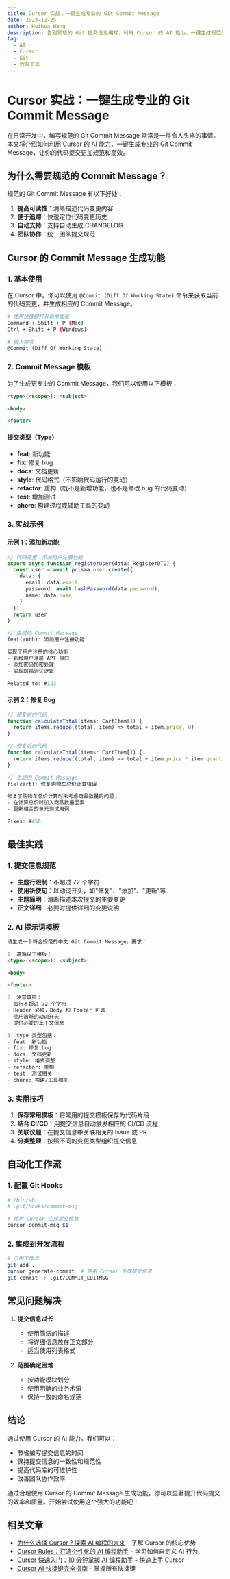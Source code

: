 ```yaml
---
title: Cursor 实战：一键生成专业的 Git Commit Message
date: 2023-12-25
author: Huihua Wang
description: 告别繁琐的 Git 提交信息编写，利用 Cursor 的 AI 能力，一键生成规范的 Commit Message
tag:
  - AI
  - Cursor
  - Git
  - 效率工具
---
```


# Cursor 实战：一键生成专业的 Git Commit Message

在日常开发中，编写规范的 Git Commit Message 常常是一件令人头疼的事情。本文将介绍如何利用 Cursor 的 AI 能力，一键生成专业的 Git Commit Message，让你的代码提交更加规范和高效。

## 为什么需要规范的 Commit Message？

规范的 Git Commit Message 有以下好处：

1. **提高可读性**：清晰描述代码变更内容
2. **便于追踪**：快速定位代码变更历史
3. **自动支持**：支持自动生成 CHANGELOG
4. **团队协作**：统一团队提交规范

## Cursor 的 Commit Message 生成功能

### 1. 基本使用

在 Cursor 中，你可以使用 `@Commit (Diff Of Working State)` 命令来获取当前的代码变更，并生成相应的 Commit Message。

```bash
# 使用快捷键打开命令面板
Command + Shift + P (Mac)
Ctrl + Shift + P (Windows)

# 输入命令
@Commit (Diff Of Working State)
```

### 2. Commit Message 模板

为了生成更专业的 Commit Message，我们可以使用以下模板：

```markdown
<type>(<scope>): <subject>

<body>

<footer>
```

#### 提交类型（Type）

- **feat**: 新功能
- **fix**: 修复 bug
- **docs**: 文档更新
- **style**: 代码格式（不影响代码运行的变动）
- **refactor**: 重构（既不是新增功能，也不是修改 bug 的代码变动）
- **test**: 增加测试
- **chore**: 构建过程或辅助工具的变动

### 3. 实战示例

#### 示例 1：添加新功能

```typescript
// 代码变更：添加用户注册功能
export async function registerUser(data: RegisterDTO) {
  const user = await prisma.user.create({
    data: {
      email: data.email,
      password: await hashPassword(data.password),
      name: data.name
    }
  })
  return user
}

// 生成的 Commit Message
feat(auth): 添加用户注册功能

实现了用户注册的核心功能：
- 新增用户注册 API 接口
- 添加密码加密处理
- 实现邮箱验证逻辑

Related to: #123
```

#### 示例 2：修复 Bug

```typescript
// 修复前的代码
function calculateTotal(items: CartItem[]) {
  return items.reduce((total, item) => total + item.price, 0)
}

// 修复后的代码
function calculateTotal(items: CartItem[]) {
  return items.reduce((total, item) => total + item.price * item.quantity, 0)
}

// 生成的 Commit Message
fix(cart): 修复购物车总价计算错误

修复了购物车总价计算时未考虑商品数量的问题：
- 在计算总价时加入商品数量因素
- 更新相关的单元测试用例

Fixes: #456
```

## 最佳实践

### 1. 提交信息规范

- **主题行限制**：不超过 72 个字符
- **使用祈使句**：以动词开头，如"修复"、"添加"、"更新"等
- **主题简明**：清晰描述本次提交的主要变更
- **正文详细**：必要时提供详细的变更说明

### 2. AI 提示词模板

```markdown
请生成一个符合规范的中文 Git Commit Message，要求：

1. 遵循以下模板：
<type>(<scope>): <subject>

<body>

<footer>

2. 注意事项：
- 每行不超过 72 个字符
- Header 必填，Body 和 Footer 可选
- 使用清晰的动词开头
- 提供必要的上下文信息

3. type 类型包括：
- feat: 新功能
- fix: 修复 bug
- docs: 文档更新
- style: 格式调整
- refactor: 重构
- test: 测试相关
- chore: 构建/工具相关
```

### 3. 实用技巧

1. **保存常用模板**：将常用的提交模板保存为代码片段
2. **结合 CI/CD**：用提交信息自动触发相应的 CI/CD 流程
3. **关联议题**：在提交信息中关联相关的 Issue 或 PR
4. **分类整理**：按照不同的变更类型组织提交信息

## 自动化工作流

### 1. 配置 Git Hooks

```bash
#!/bin/sh
# .git/hooks/commit-msg

# 使用 Cursor 生成提交信息
cursor commit-msg $1
```

### 2. 集成到开发流程

```bash
# 示例工作流
git add .
cursor generate-commit  # 使用 Cursor 生成提交信息
git commit -F .git/COMMIT_EDITMSG
```

## 常见问题解决

1. **提交信息过长**
   - 使用简洁的描述
   - 将详细信息放在正文部分
   - 适当使用列表格式

2. **范围确定困难**
   - 按功能模块划分
   - 使用明确的业务术语
   - 保持一致的命名规范

## 结论

通过使用 Cursor 的 AI 能力，我们可以：

- 节省编写提交信息的时间
- 保持提交信息的一致性和规范性
- 提高代码库的可维护性
- 改善团队协作效率

通过合理使用 Cursor 的 Commit Message 生成功能，你可以显著提升代码提交的效率和质量。开始尝试使用这个强大的功能吧！


## 相关文章

- [为什么选择 Cursor？探索 AI 编程的未来](./why-choose-cursor) - 了解 Cursor 的核心优势
- [Cursor Rules：打造个性化的 AI 编程助手](./cursor-rules-guide) - 学习如何自定义 AI 行为
- [Cursor 快速入门：10 分钟掌握 AI 编程助手](./cursor-quick-start) - 快速上手 Cursor
- [Cursor AI 快捷键完全指南](./cursor-shortcuts) - 掌握所有快捷键 